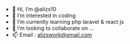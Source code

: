 - 👋 Hi, I’m @alizs10
- 👀 I’m interested in coding
- 🌱 I’m currently learning php laravel & react js
- 💞️ I’m looking to collaborate on ...
- 📫 Email : alizswork@gmail.com

<!---
alizs10/alizs10 is a ✨ special ✨ repository because its `README.md` (this file) appears on your GitHub profile.
You can click the Preview link to take a look at your changes.
--->
